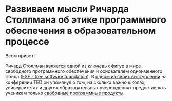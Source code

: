 # Развиваем мысли Ричарда Столлмана об этике программного обеспечения в образовательном процессе

Всем привет!

[Ричард Столлман](https://ru.wikipedia.org/wiki/%D0%A1%D1%82%D0%BE%D0%BB%D0%BB%D0%BC%D0%B0%D0%BD,_%D0%A0%D0%B8%D1%87%D0%B0%D1%80%D0%B4_%D0%9C%D1%8D%D1%82%D1%82%D1%8C%D1%8E) является одной из ключевых фигур в мире свободного программного обеспечения и основателем одноименного фонда ([FSF - free software foundation](https://ru.wikipedia.org/wiki/%D0%A4%D0%BE%D0%BD%D0%B4_%D1%81%D0%B2%D0%BE%D0%B1%D0%BE%D0%B4%D0%BD%D0%BE%D0%B3%D0%BE_%D0%BF%D1%80%D0%BE%D0%B3%D1%80%D0%B0%D0%BC%D0%BC%D0%BD%D0%BE%D0%B3%D0%BE_%D0%BE%D0%B1%D0%B5%D1%81%D0%BF%D0%B5%D1%87%D0%B5%D0%BD%D0%B8%D1%8F)). В [одном из своих выступлений](https://www.youtube.com/watch?v=Ag1AKIl_2GM) на конферении TED он упомянул о том, на сколько важно школах, университетах и других образовательных учереждениях предоставлять ученикам только [свободные программные продукты](https://ru.wikipedia.org/wiki/%D0%A1%D0%B2%D0%BE%D0%B1%D0%BE%D0%B4%D0%BD%D0%BE%D0%B5_%D0%BF%D1%80%D0%BE%D0%B3%D1%80%D0%B0%D0%BC%D0%BC%D0%BD%D0%BE%D0%B5_%D0%BE%D0%B1%D0%B5%D1%81%D0%BF%D0%B5%D1%87%D0%B5%D0%BD%D0%B8%D0%B5#:~:text=free%20software%2C%20%D1%82%D0%B0%D0%BA%D0%B6%D0%B5%20software%20libre,%D1%82%D0%B0%D0%BA%D0%B6%D0%B5%20%D1%80%D0%B0%D1%81%D0%BF%D1%80%D0%BE%D1%81%D1%82%D1%80%D0%B0%D0%BD%D0%B5%D0%BD%D0%B8%D0%B5%20%D0%BA%D0%BE%D0%BF%D0%B8%D0%B9%20%D0%B8%20%D1%80%D0%B5%D0%B7%D1%83%D0%BB%D1%8C%D1%82%D0%B0%D1%82%D0%BE%D0%B2).
